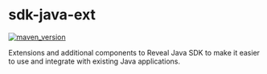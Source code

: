 # sdk-java-ext
[![maven_version](https://img.shields.io/maven-metadata/v?metadataUrl=https%3A%2F%2Fmaven.revealbi.io%2Frepository%2Fpublic%2Fio%2Frevealbi%2Fsdk%2Fext%2Freveal-ext-api%2Fmaven-metadata.xml)](https://maven.revealbi.io/#basicsearch~public/io.revealbi.sdk.ext)

Extensions and additional components to Reveal Java SDK to make it easier to use and integrate with existing Java applications.
